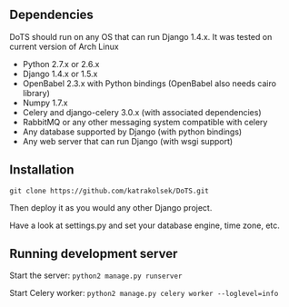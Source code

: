 ## Dependencies

DoTS should run on any OS that can run Django 1.4.x.
It was tested on current version of Arch Linux

* Python 2.7.x or 2.6.x
* Django 1.4.x or 1.5.x
* OpenBabel 2.3.x with Python bindings (OpenBabel also needs cairo library)
* Numpy 1.7.x
* Celery and django-celery 3.0.x (with associated dependencies)
* RabbitMQ or any other messaging system compatible with celery
* Any database supported by Django (with python bindings)
* Any web server that can run Django (with wsgi support)

## Installation

`git clone https://github.com/katrakolsek/DoTS.git`

Then deploy it as you would any other Django project.

Have a look at settings.py and set your database engine, time zone, etc.

## Running development server

Start the server:
`python2 manage.py runserver`

Start Celery worker:
`python2 manage.py celery worker --loglevel=info`



